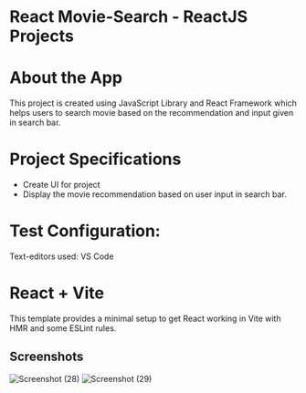 # React Movie-Search - ReactJS Projects
# About the App
This project is created using JavaScript Library and React Framework which helps users to search movie based on the recommendation and input given in search bar.

# Project Specifications
- Create UI for project
- Display the movie recommendation based on user input in search bar.

# Test Configuration:

Text-editors used: VS Code

# React + Vite

This template provides a minimal setup to get React working in Vite with HMR and some ESLint rules.


  ## Screenshots

![Screenshot (28)]()
![Screenshot (29)]()
